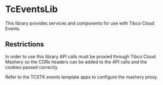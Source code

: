 # TcEventsLib

This library provides services and components for use with Tibco Cloud Events.

## Restrictions

In order to use this library API calls must be proxied through Tibco Cloud Mashery so the CORs headers can be added to the API calls and the cookies passed correctly.

Refer to the TCSTK events template apps to configure the mashery proxy.
